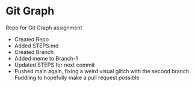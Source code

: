 # Git Graph
 Repo for Git Graph assignment

- Created Repo
- Added STEPS.md
- Created Branch
- Added meme to Branch-1
- Updated STEPS for next commit
- Pushed main again, fixing a weird visual
glitch with the second branch
Fuddling to hopefully make a pull request possible